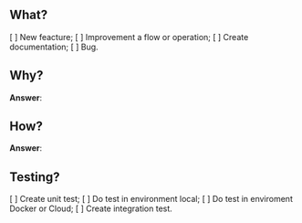 ## What?

[ ] New feacture;
[ ] Improvement a flow or operation;
[ ] Create documentation;
[ ] Bug.

## Why?

**Answer**:

## How?

**Answer**:

## Testing?

[ ] Create unit test;
[ ] Do test in environment local;
[ ] Do test in enviroment Docker or Cloud;
[ ] Create integration test.

